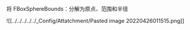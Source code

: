 将 FBoxSphereBounds：分解为原点、范围和半径

![[../../../../../_Config/Attatchment/Pasted image 20220426011515.png]]